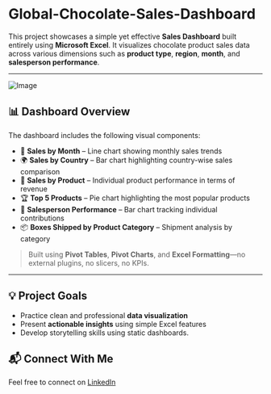# Global-Chocolate-Sales-Dashboard
This project showcases a simple yet effective **Sales Dashboard** built entirely using **Microsoft Excel**. It visualizes chocolate product sales data across various dimensions such as **product type**, **region**, **month**, and **salesperson performance**.

---
![Image](https://github.com/user-attachments/assets/423b0698-114f-47b0-8a01-ab33e4cbebd5)
## 📊 Dashboard Overview

The dashboard includes the following visual components:

- 📅 **Sales by Month** – Line chart showing monthly sales trends
- 🌍 **Sales by Country** – Bar chart highlighting country-wise sales comparison
- 🍫 **Sales by Product** – Individual product performance in terms of revenue
- 🏆 **Top 5 Products** – Pie chart highlighting the most popular products
- 👤 **Salesperson Performance** – Bar chart tracking individual contributions
- 📦 **Boxes Shipped by Product Category** – Shipment analysis by category

> Built using **Pivot Tables**, **Pivot Charts**, and **Excel Formatting**—no external plugins, no slicers, no KPIs.

---

## 💡 Project Goals

- Practice clean and professional **data visualization**
- Present **actionable insights** using simple Excel features
- Develop storytelling skills using static dashboards.

## 📬 Connect With Me

Feel free to connect on [LinkedIn](https://www.linkedin.com/in/riya-maurya-5u/)
